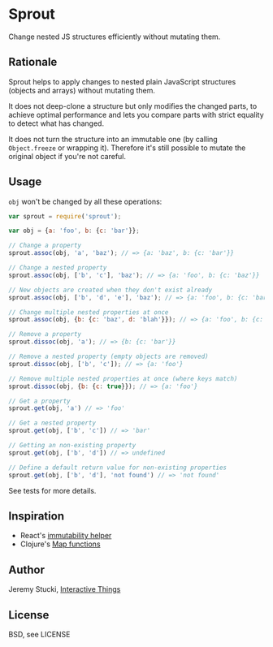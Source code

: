 # Sprout

Change nested JS structures efficiently without mutating them.

## Rationale

Sprout helps to apply changes to nested plain JavaScript structures (objects and arrays) without mutating them.

It does not deep-clone a structure but only modifies the changed parts, to achieve optimal performance and lets you compare parts with strict equality to detect what has changed.

It does not turn the structure into an immutable one (by calling `Object.freeze` or wrapping it). Therefore it's still possible to mutate the original object if you're not careful.

## Usage

`obj` won't be changed by all these operations:

```js
var sprout = require('sprout');

var obj = {a: 'foo', b: {c: 'bar'}};

// Change a property
sprout.assoc(obj, 'a', 'baz'); // => {a: 'baz', b: {c: 'bar'}}

// Change a nested property
sprout.assoc(obj, ['b', 'c'], 'baz'); // => {a: 'foo', b: {c: 'baz'}}

// New objects are created when they don't exist already
sprout.assoc(obj, ['b', 'd', 'e'], 'baz'); // => {a: 'foo', b: {c: 'bar', d: {e: 'baz'}}}

// Change multiple nested properties at once
sprout.assoc(obj, {b: {c: 'baz', d: 'blah'}}); // => {a: 'foo', b: {c: 'baz', d: 'blah'}}

// Remove a property
sprout.dissoc(obj, 'a'); // => {b: {c: 'bar'}}

// Remove a nested property (empty objects are removed)
sprout.dissoc(obj, ['b', 'c']); // => {a: 'foo'}

// Remove multiple nested properties at once (where keys match)
sprout.dissoc(obj, {b: {c: true}}); // => {a: 'foo'}

// Get a property
sprout.get(obj, 'a') // => 'foo'

// Get a nested property
sprout.get(obj, ['b', 'c']) // => 'bar'

// Getting an non-existing property
sprout.get(obj, ['b', 'd']) // => undefined

// Define a default return value for non-existing properties
sprout.get(obj, ['b', 'd'], 'not found') // => 'not found'
```

See tests for more details.

## Inspiration

* React's [immutability helper](http://facebook.github.io/react/docs/update.html)
* Clojure's [Map functions](http://clojuredocs.org/quickref/Clojure%20Core#Collections+-+SequencesMaps)

## Author

Jeremy Stucki, [Interactive Things](http://interactivethings.com)

## License

BSD, see LICENSE
